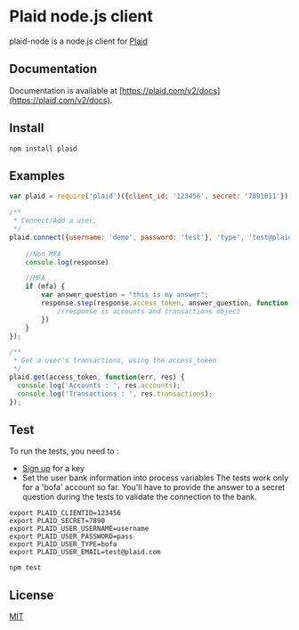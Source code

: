 Plaid node.js client
==============

<!--[![Build Status](https://travis-ci.org/plaid/plaid-node.png)](https://travis-ci.org/plaid/plaid-node) -->


plaid-node is a node.js client for [Plaid](https://plaid.com)

## Documentation
Documentation is available at [https://plaid.com/v2/docs](https://plaid.com/v2/docs).

## Install
    npm install plaid

## Examples
```javascript
var plaid = require('plaid')({client_id: '123456', secret: '7891011'});

/**
 * Connect/Add a user.
 */
plaid.connect({username: 'demo', password: 'test'}, 'type', 'test@plaid.com', function(error, response, mfa){
	
	//Non MFA
	console.log(response)

	//MFA
	if (mfa) {
		var answer_question = "this is my answer";
		response.step(response.access_token, answer_question, function(err, response){
			//response is accounts and transactions object
		})
	}
});

/**
 * Get a user's transactions, using the access_token
 */
plaid.get(access_token, function(err, res) {
  console.log('Accounts : ', res.accounts);
  console.log('Transactions : ', res.transactions);
});
```

## Test
To run the tests, you need to :
  - [Sign up](https://plaid.com/signup) for a key
  - Set the user bank information into process variables
The tests work only for a 'bofa' account so far.
You'll have to provide the answer to a secret question during the tests to validate the connection to the bank.
```
export PLAID_CLIENTID=123456
export PLAID_SECRET=7890
export PLAID_USER_USERNAME=username
export PLAID_USER_PASSWORD=pass
export PLAID_USER_TYPE=bofa
export PLAID_USER_EMAIL=test@plaid.com
```

```
npm test
```

## License
[MIT](https://github.com/plaid/plaid-node/blob/master/LICENSE)